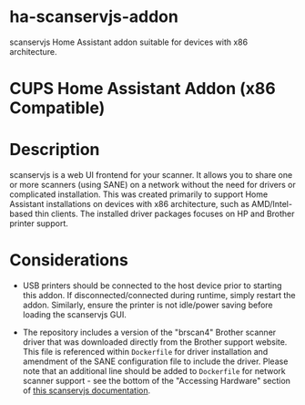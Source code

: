 # ha-scanservjs-addon
scanservjs Home Assistant addon suitable for devices with x86 architecture. 

# CUPS Home Assistant Addon (x86 Compatible)

# Description

scanservjs is a web UI frontend for your scanner. It allows you to share one or more scanners (using SANE) on a network without the need for drivers or complicated installation. This was created primarily to support Home Assistant installations on devices with x86 architecture, such as AMD/Intel-based thin clients. The installed driver packages focuses on HP and Brother printer support.

# Considerations

* USB printers should be connected to the host device prior to starting this addon. If disconnected/connected during runtime, simply restart the addon. Similarly, ensure the printer is not idle/power saving before loading the scanservjs GUI.

* The repository includes a version of the "brscan4" Brother scanner driver that was downloaded directly from the Brother support website. This file is referenced within `Dockerfile` for driver installation and amendment of the SANE configuration file to include the driver. Please note that an additional line should be added to `Dockerfile` for network scanner support - see the bottom of the "Accessing Hardware" section of [this scanservjs documentation](https://github.com/sbs20/scanservjs/blob/master/docs/docker.md#accessing-hardware).
